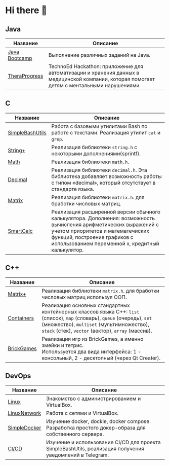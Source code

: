 # Hi there 👋

## Java
| Название | Описание |
| ----------- | ----------- |
| [Java Bootcamp](https://github.com/Yusuf-corinnem/Java-Bootcamp) |  Выполнение различных заданий на Java. |
| [TheraProgress](https://github.com/Yusuf-corinnem/TheraProgressPublic) | TechnoEd Hackathon: приложение для автоматизации и хранения данных в медицинской компании, которая помогает детям с ментальными нарушениями. |

## С
| Название | Описание |
| ----------- | ----------- |
| [SimpleBashUtils](https://github.com/Yusuf-corinnem/SimpleBashUtils) |  Работа с базовыми утилитами Bash по работе с текстами. Реализация утилит `cat` и `grep`. |
| [String+](https://github.com/Yusuf-corinnem/StringPlus) | Реализация библиотеки `string.h` с некоторыми дополнениями(sprintf). |
| [Math](https://github.com/Yusuf-corinnem/Math) | Реализация библиотеки `math.h`. |
| [Decimal](https://github.com/Yusuf-corinnem/Decimal) | Реализация библиотеки `decimal.h`. Эта библиотека добавляет возможность работы с типом «decimal», который отсутствует в стандарте языка. |
| [Matrix](https://github.com/Yusuf-corinnem/Matrix) | Реализация библиотеки `matrix.h`. для бработки числовых матриц. |
| [SmartCalc](https://github.com/Yusuf-corinnem/SmartCalc) | Реализация расширенной версии обычного калькулятора. Дополнения: возможность вычисления арифметических выражений с учетом приоритетов и математечиских функций, построение графиков с использованием переменной x, кредитный калькулятор. |

## C++
| Название | Описание |
| ----------- | ----------- |
| [Matrix+](https://github.com/Yusuf-corinnem/MatrixPlus) | Реализация библиотеки `matrix.h`. для бработки числовых матриц используя ООП. |
| [Containers](https://github.com/Yusuf-corinnem/Containers) | Реализация основных стандартных контейнерных классов языка С++: `list` (список), `map` (словарь), `queue` (очередь), `set` (множество), `multiset` (мультимножество), `stack` (стек), `vector` (вектор), `array` (массив). |
| [BrickGames](https://github.com/Yusuf-corinnem/BrickGames) | Реализация игр из BrickGames, а именно змейки и тетрис.<br>Используется два вида интерфейса: 1 - консольный, 2 - десктопный (через Qt Creater). |

## DevOps
| Название | Описание |
| ----------- | ----------- |
| [Linux](https://github.com/Yusuf-corinnem/Linux) | Знакомство с администрированием и VirtualBox. |
| [LinuxNetwork](https://github.com/Yusuf-corinnem/LinuxNetwork) | Работа с сетями и VirtualBox. |
| [SimpleDocker](https://github.com/Yusuf-corinnem/SimpleDocker) | Изучение docker, dockle, docker compose. Разработка простого докер-образа для собственного сервера. |
| [CI/CD](https://github.com/Yusuf-corinnem/CI-CD) | Изучение и использование CI/CD для проекта SimpleBashUtils, реализация получения уведомлений в Telegram. |

<!--
**Yusuf-corinnem/Yusuf-corinnem** is a ✨ _special_ ✨ repository because its `README.md` (this file) appears on your GitHub profile.

Here are some ideas to get you started:

- 🔭 I’m currently working on ...
- 🌱 I’m currently learning ...
- 👯 I’m looking to collaborate on ...
- 🤔 I’m looking for help with ...
- 💬 Ask me about ...
- 📫 How to reach me: ...
- 😄 Pronouns: ...
- ⚡ Fun fact: ...
-->
